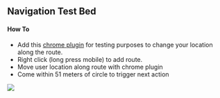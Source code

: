 ## Navigation Test Bed

#### How To
* Add this [chrome plugin](https://chrome.google.com/webstore/detail/manual-geolocation/mfodligkojepnddfhkbkodbamcagfhlo?hl=en) for testing purposes to change your location along the route.
* Right click (long press mobile) to add route. 
* Move user location along route with chrome plugin
* Come within 51 meters of circle to trigger next action

![](https://i.cloudup.com/0qObPwghA2-2000x2000.png)